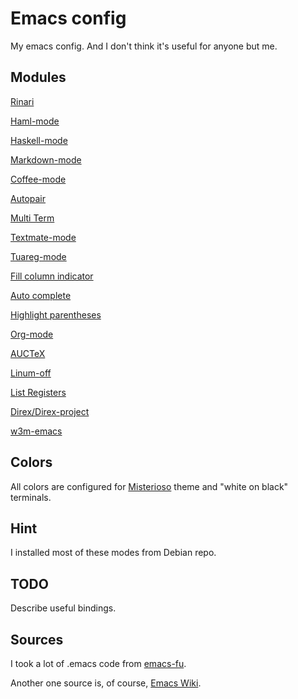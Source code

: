 # Emacs config

My emacs config. And I don't think it's useful for anyone but me.

## Modules

[Rinari](https://github.com/eschulte/rinari)

[Haml-mode](https://github.com/nex3/haml-mode)

[Haskell-mode](https://github.com/haskell/haskell-mode)

[Markdown-mode](http://jblevins.org/projects/markdown-mode/)

[Coffee-mode](https://github.com/defunkt/coffee-mode)

[Autopair](https://github.com/capitaomorte/autopair)

[Multi Term](http://www.emacswiki.org/emacs/MultiTerm)

[Textmate-mode](https://github.com/defunkt/textmate.el)

[Tuareg-mode](https://github.com/emacsmirror/tuareg)

[Fill column indicator](http://www.emacswiki.org/emacs/fill-column-indicator.el)

[Auto complete](http://auto-complete.org/)

[Highlight parentheses](https://github.com/nschum/highlight-parentheses.el)

[Org-mode](http://orgmode.org/)

[AUCTeX](http://www.gnu.org/software/auctex/)

[Linum-off](http://www.emacswiki.org/emacs/linum-off.el)

[List Registers](http://www.emacswiki.org/emacs/download/list-register.el)

[Direx/Direx-project](https://github.com/m2ym/direx-el)

[w3m-emacs](http://emacs-w3m.namazu.org/)

## Colors

All colors are configured for [Misterioso](https://github.com/tovbinm/emacs-24-mac/blob/master/etc/themes/misterioso-theme.el) theme and "white on black" terminals.

## Hint

I installed most of these modes from Debian repo.

## TODO

Describe useful bindings.

## Sources

I took a lot of .emacs code from [emacs-fu](http://emacs-fu.blogspot.ru/).

Another one source is, of course, [Emacs Wiki](http://www.emacswiki.org/).
